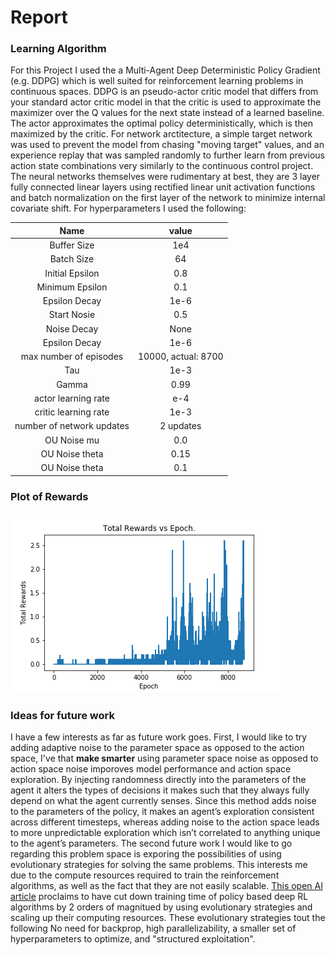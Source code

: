 # Report 

### Learning Algorithm

For this Project I used the a Multi-Agent Deep Deterministic Policy Gradient (e.g. DDPG) which is well suited for reinforcement learning problems in continuous spaces. DDPG is an pseudo-actor critic model that differs from your standard actor critic model in that the critic is used to approximate the maximizer over the Q values for the next state instead of a learned baseline. The actor approximates the optimal policy deterministically, which is then maximized by the critic. For network arctitecture, a simple target network was used to prevent the model from chasing "moving target" values, and an experience replay that was sampled randomly to further learn from previous action state combinations very similarly to the continuous control project. The neural networks themselves were rudimentary at best, they are 3 layer fully connected linear layers using rectified linear unit activation functions and batch normalization on the first layer of the network to minimize internal covariate shift. For hyperparameters I used the following:

| Name                     |  value                   |
:-------------------------:|:-------------------------:
 Buffer Size               |  1e4
 Batch Size                | 64
 Initial Epsilon           | 0.8
 Minimum Epsilon           | 0.1
 Epsilon Decay             | 1e-6
 Start Nosie               | 0.5
 Noise Decay               | None
 Epsilon Decay             | 1e-6
 max number of episodes    | 10000, actual: 8700
 Tau                       | 1e-3
 Gamma                     | 0.99
 actor learning rate       | e-4
 critic learning rate      | 1e-3
 number of network updates | 2 updates
 OU Noise mu               | 0.0
 OU Noise theta            | 0.15
 OU Noise theta            | 0.1

###  Plot of Rewards

![](rewards_to_epoch.png)

### Ideas for future work

I have a few interests as far as future work goes. First, I would like to try adding adaptive noise to the parameter space as opposed to the action space, I've [](https://openai.com/blog/better-exploration-with-parameter-noise/) that **make smarter** using parameter space noise as opposed to action space noise imporoves model performance and action space exploration. By injecting randomness directly into the parameters of the agent it alters the types of decisions it makes such that they always fully depend on what the agent currently senses. Since this method adds noise to the parameters of the policy, it makes an agent’s exploration consistent across different timesteps, whereas adding noise to the action space leads to more unpredictable exploration which isn’t correlated to anything unique to the agent’s parameters. The second future work I would like to go regarding this problem space is exporing the possibilities of using evolutionary strategies for solving the same problems. This interests me due to the compute resources required to train the reinforcement algorithms, as well as the fact that they are not easily scalable. [This open AI article](https://openai.com/blog/evolution-strategies/) proclaims to have cut down training time of policy based deep RL algorithms by 2 orders of magnitued by using evolutionary strategies and scaling up their computing resources. These evolutionary strategies tout the following No need for backprop, high parallelizability, a smaller set of hyperparameters to optimize, and "structured exploitation".
